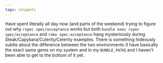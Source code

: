 ```yaml
---
tags: snippets
---
```


Have spent literally all day now (and parts of the weekend) trying to figure out why `rspec spec/acceptance` works but both `bundle exec rspec spec/acceptance` and `rake spec:acceptance` hang mysteriously during Steak/Capybara/Culerity/Celerity examples. There is something hideously subtle about the difference between the two environments (I have basically the exact same gems on my system and in my `BUNDLE_PATH`) and I haven't been able to get to the bottom of it yet.
